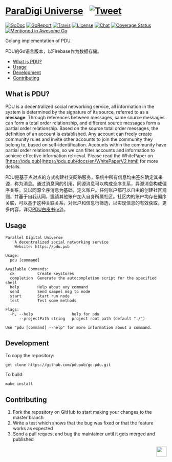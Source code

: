 # [ParaDigi Universe](https://pdu.pub) &nbsp; [![Tweet](https://img.shields.io/twitter/url/http/shields.io.svg?style=social)](https://twitter.com/intent/tweet?text=A%20decentralized%20identity-based%20social%20network&url=https://pdu.pub&via=PDUPUB&hashtags=P2P,SocialNetwork,decentralized,identity,Blockchain)

[![GoDoc](https://img.shields.io/badge/godoc-reference-blue.svg)](https://godoc.org/github.com/pdupub/go-pdu)
[![GoReport](https://goreportcard.com/badge/github.com/pdupub/go-pdu)](https://goreportcard.com/report/github.com/pdupub/go-pdu)
[![Travis](https://travis-ci.org/pdupub/go-pdu.svg?branch=master)](https://travis-ci.org/pdupub/go-pdu)
[![License](https://img.shields.io/badge/license-GPL%20v3-blue.svg)](LICENSE)
[![Chat](https://img.shields.io/badge/gitter-Docs%20chat-4AB495.svg)](https://gitter.im/pdupub/go-pdu)
[![Coverage Status](https://coveralls.io/repos/github/pdupub/go-pdu/badge.svg?branch=master)](https://coveralls.io/github/pdupub/go-pdu?branch=master)
[![Mentioned in Awesome Go](https://awesome.re/mentioned-badge.svg)](https://github.com/avelino/awesome-go#distributed-systems)

Golang implementation of PDU.

PDU的Go语言版本，以Firebase作为数据存储。


- [What is PDU?](#what-is-pdu)
- [Usage](#usage)
- [Development](#development)
- [Contributing](#contributing)

## What is PDU?

PDU is a decentralized social networking service, all information in the system is determined by the signature of its source, referred to as a **message**. Through references between messages, same source messages can form a total order relationship, and different source messages form a partial order relationship. Based on the source total order messages, the definition of an account is established. Any account can freely create community rules and invite other accounts to join the community they belong to, based on self-identification. Accounts within the community have partial order relationships, so we can filter accounts and information to achieve effective information retrieval. Please read the WhitePaper on [https://pdu.pub](https://pdu.pub/docs/en/WhitePaperV2.html) for more details.

PDU是基于点对点的方式构建社交网络服务，系统中所有信息均由签名确定其来源，称为消息。通过消息间的引用，同源消息可以构成全序关系，异源消息构成偏序关系。又以同源全序消息为基础，定义账户。任何账户都可以自由的创建社区规则，并基于自我认同，邀请其他账户加入自身所属社区。社区内的账户均存在偏序关联，可以基于这种关联关系，对账户和信息行筛选，以实现信息的有效获取。更多内容，详见[PDU白皮书(v2)](https://pdu.pub/docs/zh/WhitePaperV2.html)。

## Usage

```
Parallel Digital Universe
	A decentralized social networking service
	Website: https://pdu.pub

Usage:
  pdu [command]

Available Commands:
  ck          Create keystores
  completion  Generate the autocompletion script for the specified shell
  help        Help about any command
  send        Send sampel msg to node
  start       Start run node
  test        Test some methods

Flags:
  -h, --help                 help for pdu
      --projectPath string   project root path (default "./")

Use "pdu [command] --help" for more information about a command.
```


## Development

To copy the repository:

```
get clone https://github.com/pdupub/go-pdu.git

```

To build:
```
make install 
```


## Contributing

1. Fork the repository on GitHub to start making your changes to the master branch
2. Write a test which shows that the bug was fixed or that the feature works as expected
3. Send a pull request and bug the maintainer until it gets merged and published


<a href="https://pdu.pub"><img height="32" align="right" src="https://pdu.pub/assets/img/logo.png"></a>
